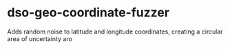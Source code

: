 # dso-geo-coordinate-fuzzer
Adds random noise to latitude and longitude coordinates, creating a circular area of uncertainty aro
